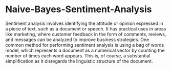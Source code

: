 # Naive-Bayes-Sentiment-Analysis

Sentiment analysis involves identifying the attitude or opinion expressed in a piece of text, such as a document or speech. It has practical uses in areas like marketing, where customer feedback in the form of comments, reviews, and messages can be analyzed to improve business strategies. One common method for performing sentiment analysis is using a bag of words model, which represents a document as a numerical vector by counting the number of times each word appears. This is, of course, a substantial simplification as it disregards the linguistic structure of the document.
